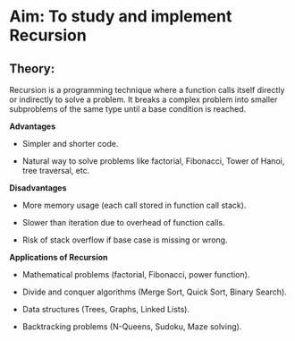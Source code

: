 # Aim: To study and implement Recursion

## Theory:

Recursion is a programming technique where a function calls itself directly or indirectly to solve a problem.
It breaks a complex problem into smaller subproblems of the same type until a base condition is reached.

**Advantages**

- Simpler and shorter code.

- Natural way to solve problems like factorial, Fibonacci, Tower of Hanoi, tree traversal, etc.

**Disadvantages**

- More memory usage (each call stored in function call stack).

- Slower than iteration due to overhead of function calls.

- Risk of stack overflow if base case is missing or wrong.

**Applications of Recursion**

- Mathematical problems (factorial, Fibonacci, power function).

- Divide and conquer algorithms (Merge Sort, Quick Sort, Binary Search).

- Data structures (Trees, Graphs, Linked Lists).

- Backtracking problems (N-Queens, Sudoku, Maze solving).

